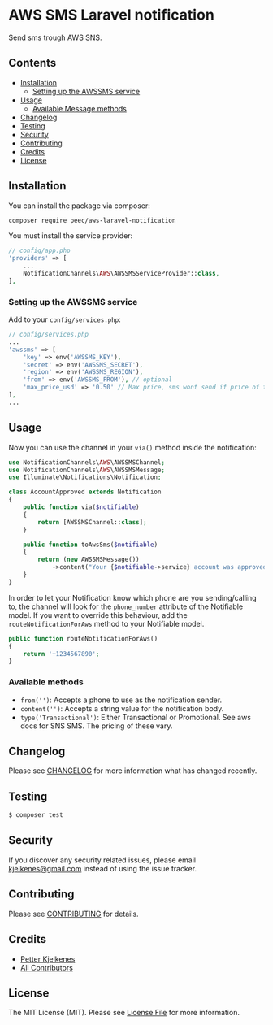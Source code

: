 # AWS SMS Laravel notification

Send sms trough AWS SNS.


## Contents

- [Installation](#installation)
	- [Setting up the AWSSMS service](#setting-up-the-AWSSMS-service)
- [Usage](#usage)
	- [Available Message methods](#available-message-methods)
- [Changelog](#changelog)
- [Testing](#testing)
- [Security](#security)
- [Contributing](#contributing)
- [Credits](#credits)
- [License](#license)


## Installation


You can install the package via composer:

``` bash
composer require peec/aws-laravel-notification
```

You must install the service provider:

```php
// config/app.php
'providers' => [
    ...
    NotificationChannels\AWS\AWSSMSServiceProvider::class,
],
```


### Setting up the AWSSMS service


Add  to your `config/services.php`:

```php
// config/services.php
...
'awssms' => [
    'key' => env('AWSSMS_KEY'),
    'secret' => env('AWSSMS_SECRET'),
    'region' => env('AWSSMS_REGION'),
    'from' => env('AWSSMS_FROM'), // optional
    'max_price_usd' => '0.50' // Max price, sms wont send if price of the sms is more then this.
],
...
```


## Usage





Now you can use the channel in your `via()` method inside the notification:

``` php
use NotificationChannels\AWS\AWSSMSChannel;
use NotificationChannels\AWS\AWSSMSMessage;
use Illuminate\Notifications\Notification;

class AccountApproved extends Notification
{
    public function via($notifiable)
    {
        return [AWSSMSChannel::class];
    }

    public function toAwsSms($notifiable)
    {
        return (new AWSSMSMessage())
            ->content("Your {$notifiable->service} account was approved!");
    }
}
```

In order to let your Notification know which phone are you sending/calling to, the channel will look for the `phone_number` attribute of the Notifiable model. If you want to override this behaviour, 
add the `routeNotificationForAws` method to your Notifiable model.

```php
public function routeNotificationForAws()
{
    return '+1234567890';
}
```


### Available methods

- `from('')`: Accepts a phone to use as the notification sender.
- `content('')`: Accepts a string value for the notification body.
- `type('Transactional')`: Either Transactional or Promotional. See aws docs for SNS SMS. The pricing of these vary.


## Changelog

Please see [CHANGELOG](CHANGELOG.md) for more information what has changed recently.

## Testing

``` bash
$ composer test
```

## Security

If you discover any security related issues, please email kjelkenes@gmail.com instead of using the issue tracker.

## Contributing

Please see [CONTRIBUTING](CONTRIBUTING.md) for details.

## Credits

- [Petter Kjelkenes](https://github.com/peec)
- [All Contributors](../../contributors)

## License

The MIT License (MIT). Please see [License File](LICENSE.md) for more information.
